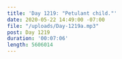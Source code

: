```yaml
---
title: 'Day 1219: "Petulant child."'
date: 2020-05-22 14:49:00 -07:00
file: "/uploads/Day-1219a.mp3"
post: Day 1219
duration: '00:07:06'
length: 5606014
---
```


